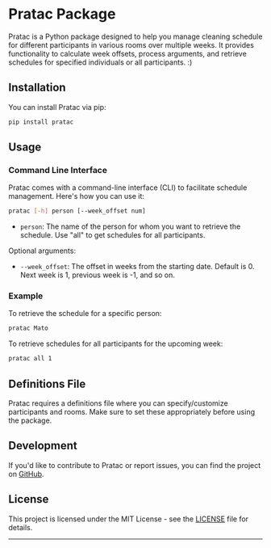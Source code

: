 # Pratac Package

Pratac is a Python package designed to help you manage cleaning schedule for different participants in various rooms over multiple weeks. It provides functionality to calculate week offsets, process arguments, and retrieve schedules for specified individuals or all participants. :)

## Installation

You can install Pratac via pip:

```bash
pip install pratac
```

## Usage

### Command Line Interface

Pratac comes with a command-line interface (CLI) to facilitate schedule management. Here's how you can use it:

```bash
pratac [-h] person [--week_offset num] 
```

- `person`: The name of the person for whom you want to retrieve the schedule. Use "all" to get schedules for all participants.

Optional arguments:

- `--week_offset`: The offset in weeks from the starting date. Default is 0. Next week is 1, previous week is -1, and so on.

### Example

To retrieve the schedule for a specific person:

```bash
pratac Mato
```

To retrieve schedules for all participants for the upcoming week:

```bash
pratac all 1
```

## Definitions File

Pratac requires a definitions file where you can specify/customize participants and rooms. Make sure to set these appropriately before using the package.

## Development

If you'd like to contribute to Pratac or report issues, you can find the project on [GitHub](https://github.com/yourusername/pratac).

## License

This project is licensed under the MIT License - see the [LICENSE](LICENSE) file for details.

---
